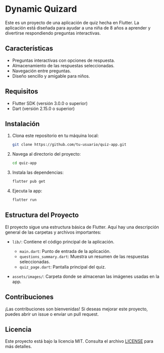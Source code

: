 # Dynamic Quizard

Este es un proyecto de una aplicación de quiz hecha en Flutter. La aplicación está diseñada para ayudar a una niña de 8 años a aprender y divertirse respondiendo preguntas interactivas.

## Características

- Preguntas interactivas con opciones de respuesta.
- Almacenamiento de las respuestas seleccionadas.
- Navegación entre preguntas.
- Diseño sencillo y amigable para niños.

## Requisitos

- Flutter SDK (versión 3.0.0 o superior)
- Dart (versión 2.15.0 o superior)

## Instalación

1. Clona este repositorio en tu máquina local:

    ```bash
    git clone https://github.com/tu-usuario/quiz-app.git
    ```

2. Navega al directorio del proyecto:

    ```bash
    cd quiz-app
    ```

3. Instala las dependencias:

    ```bash
    flutter pub get
    ```

4. Ejecuta la app:

    ```bash
    flutter run
    ```

## Estructura del Proyecto

El proyecto sigue una estructura básica de Flutter. Aquí hay una descripción general de las carpetas y archivos importantes:

- `lib/`: Contiene el código principal de la aplicación.
  - `main.dart`: Punto de entrada de la aplicación.
  - `questions_summary.dart`: Muestra un resumen de las respuestas seleccionadas.
  - `quiz_page.dart`: Pantalla principal del quiz.
  
- `assets/images/`: Carpeta donde se almacenan las imágenes usadas en la app.
  
## Contribuciones

¡Las contribuciones son bienvenidas! Si deseas mejorar este proyecto, puedes abrir un issue o enviar un pull request.

## Licencia

Este proyecto está bajo la licencia MIT. Consulta el archivo [LICENSE](./LICENSE) para más detalles.


